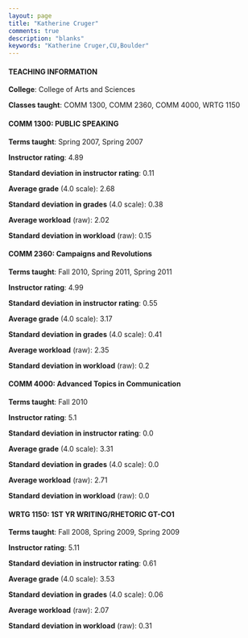 ```yaml
---
layout: page
title: "Katherine Cruger" 
comments: true
description: "blanks"
keywords: "Katherine Cruger,CU,Boulder"
---
```

<head>
<script src="https://ajax.googleapis.com/ajax/libs/jquery/2.1.3/jquery.min.js"></script>
<script src="https://dl.dropboxusercontent.com/s/pc42nxpaw1ea4o9/highcharts.js?dl=0"></script>
<!-- <script src="../assets/js/highcharts.js"></script> -->
<style type="text/css">@font-face {
	font-family: "Bebas Neue";
	src: url(https://www.filehosting.org/file/details/544349/BebasNeue Regular.otf) format("opentype");
	}
	h1.Bebas { 
		font-family: "Bebas Neue", Verdana, Tahoma;
	}
</style>
</head>
	   
#### TEACHING INFORMATION

**College**: College of Arts and Sciences

**Classes taught**: COMM 1300, COMM 2360, COMM 4000, WRTG 1150

#### COMM 1300: PUBLIC SPEAKING

**Terms taught**: Spring 2007, Spring 2007

**Instructor rating**: 4.89

**Standard deviation in instructor rating**: 0.11

**Average grade** (4.0 scale): 2.68

**Standard deviation in grades** (4.0 scale): 0.38

**Average workload** (raw): 2.02

**Standard deviation in workload** (raw): 0.15

#### COMM 2360: Campaigns and Revolutions

**Terms taught**: Fall 2010, Spring 2011, Spring 2011

**Instructor rating**: 4.99

**Standard deviation in instructor rating**: 0.55

**Average grade** (4.0 scale): 3.17

**Standard deviation in grades** (4.0 scale): 0.41

**Average workload** (raw): 2.35

**Standard deviation in workload** (raw): 0.2

#### COMM 4000: Advanced Topics in Communication

**Terms taught**: Fall 2010

**Instructor rating**: 5.1

**Standard deviation in instructor rating**: 0.0

**Average grade** (4.0 scale): 3.31

**Standard deviation in grades** (4.0 scale): 0.0

**Average workload** (raw): 2.71

**Standard deviation in workload** (raw): 0.0

#### WRTG 1150: 1ST YR WRITING/RHETORIC GT-CO1

**Terms taught**: Fall 2008, Spring 2009, Spring 2009

**Instructor rating**: 5.11

**Standard deviation in instructor rating**: 0.61

**Average grade** (4.0 scale): 3.53

**Standard deviation in grades** (4.0 scale): 0.06

**Average workload** (raw): 2.07

**Standard deviation in workload** (raw): 0.31

